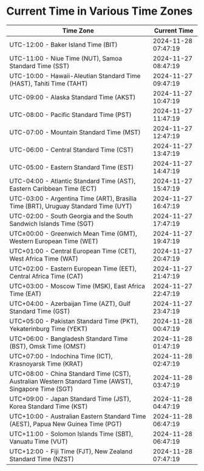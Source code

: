 # Current Time in Various Time Zones

| Time Zone | Current Time |
|-----------|--------------|
| UTC-12:00 - Baker Island Time (BIT) | 2024-11-28 07:47:19 |
| UTC-11:00 - Niue Time (NUT), Samoa Standard Time (SST) | 2024-11-27 08:47:19 |
| UTC-10:00 - Hawaii-Aleutian Standard Time (HAST), Tahiti Time (TAHT) | 2024-11-27 09:47:19 |
| UTC-09:00 - Alaska Standard Time (AKST) | 2024-11-27 10:47:19 |
| UTC-08:00 - Pacific Standard Time (PST) | 2024-11-27 11:47:19 |
| UTC-07:00 - Mountain Standard Time (MST) | 2024-11-27 12:47:19 |
| UTC-06:00 - Central Standard Time (CST) | 2024-11-27 13:47:19 |
| UTC-05:00 - Eastern Standard Time (EST) | 2024-11-27 14:47:19 |
| UTC-04:00 - Atlantic Standard Time (AST), Eastern Caribbean Time (ECT) | 2024-11-27 15:47:19 |
| UTC-03:00 - Argentina Time (ART), Brasília Time (BRT), Uruguay Standard Time (UYT) | 2024-11-27 16:47:19 |
| UTC-02:00 - South Georgia and the South Sandwich Islands Time (SGT) | 2024-11-27 17:47:19 |
| UTC±00:00 - Greenwich Mean Time (GMT), Western European Time (WET) | 2024-11-27 19:47:19 |
| UTC+01:00 - Central European Time (CET), West Africa Time (WAT) | 2024-11-27 20:47:19 |
| UTC+02:00 - Eastern European Time (EET), Central Africa Time (CAT) | 2024-11-27 21:47:19 |
| UTC+03:00 - Moscow Time (MSK), East Africa Time (EAT) | 2024-11-27 22:47:19 |
| UTC+04:00 - Azerbaijan Time (AZT), Gulf Standard Time (GST) | 2024-11-27 23:47:19 |
| UTC+05:00 - Pakistan Standard Time (PKT), Yekaterinburg Time (YEKT) | 2024-11-28 00:47:19 |
| UTC+06:00 - Bangladesh Standard Time (BST), Omsk Time (OMST) | 2024-11-28 01:47:19 |
| UTC+07:00 - Indochina Time (ICT), Krasnoyarsk Time (KRAT) | 2024-11-28 02:47:19 |
| UTC+08:00 - China Standard Time (CST), Australian Western Standard Time (AWST), Singapore Time (SGT) | 2024-11-28 03:47:19 |
| UTC+09:00 - Japan Standard Time (JST), Korea Standard Time (KST) | 2024-11-28 04:47:19 |
| UTC+10:00 - Australian Eastern Standard Time (AEST), Papua New Guinea Time (PGT) | 2024-11-28 06:47:19 |
| UTC+11:00 - Solomon Islands Time (SBT), Vanuatu Time (VUT) | 2024-11-28 06:47:19 |
| UTC+12:00 - Fiji Time (FJT), New Zealand Standard Time (NZST) | 2024-11-28 07:47:19 |
